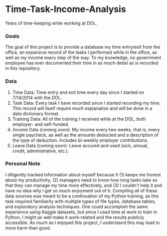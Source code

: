 # Time-Task-Income-Analysis
Years of time-keeping while working at DOL.

### Goals
The goal of this project is to provide a database my time entry/exit from the office, an expansive record of the tasks I performed while in the office, as well as my income every step of the way. To my knowledge, no government employee has ever documented their time in as much detail as is recorded in this repository.

### Data
1. Time Data: Time entry and exit time every day since I started on 7/14/2014 with the DOL.
2. Task Data: Every task I have recorded since I started recording my time. This record will itself require much explanation and will be done in a data dictionary format.
3. Training Data: All of the training I received while at the DOL, both employer- and self-funded.
4. Income Data (coming soon): My income every two weeks, that is, every single paycheck, as well as the amounts deducted and a description of the type of deduction. Includes bi-weekly employer contributions.
5. Leave Data (coming soon): Leave accured and used (sick, annual, credit, administrative, etc.).

### Personal Note
I diligently tracked information about myself because it (1) keeps me honest about my productivity, (2) managers need to know how long tasks take so that they can manage my time more effectively, and (3) I couldn't help it and have no idea why I get so much enjoyment out of it. Compiling all of these data sources was meant to be a continuation of my Python training, as this task required familiarity with multiple types of file types, database tables, and exploratory analysis techniques. One could accomplish the same experience using Kaggle datasets, but since I used time at work to train in Python, I might as well make it work-related and the results publicly accessible. As much as I enjoyed this project, I understand this may lead to more harm than good.
